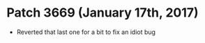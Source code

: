 Patch 3669 (January 17th, 2017)
============================
- Reverted that last one for a bit to fix an idiot bug

